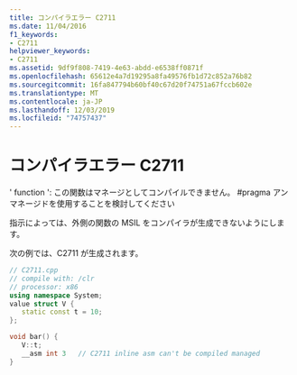 ```yaml
---
title: コンパイラエラー C2711
ms.date: 11/04/2016
f1_keywords:
- C2711
helpviewer_keywords:
- C2711
ms.assetid: 9df9f808-7419-4e63-abdd-e6538ff0871f
ms.openlocfilehash: 65612e4a7d19295a8fa49576fb1d72c852a76b82
ms.sourcegitcommit: 16fa847794b60bf40c67d20f74751a67fccb602e
ms.translationtype: MT
ms.contentlocale: ja-JP
ms.lasthandoff: 12/03/2019
ms.locfileid: "74757437"
---
```

# <a name="compiler-error-c2711"></a>コンパイラエラー C2711

' function ': この関数はマネージとしてコンパイルできません。 #pragma アンマネージドを使用することを検討してください

指示によっては、外側の関数の MSIL をコンパイラが生成できないようにします。

次の例では、C2711 が生成されます。

```cpp
// C2711.cpp
// compile with: /clr
// processor: x86
using namespace System;
value struct V {
   static const t = 10;
};

void bar() {
   V::t;
   __asm int 3   // C2711 inline asm can't be compiled managed
}
```
